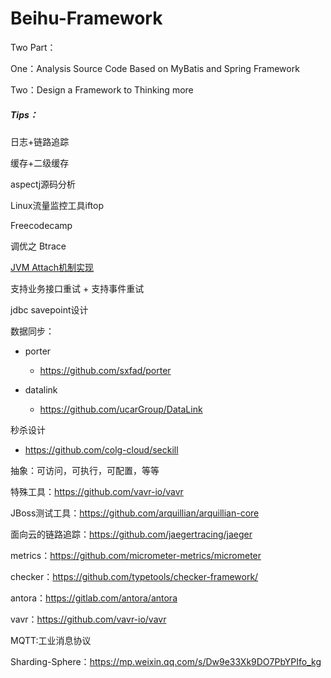 # Beihu-Framework

Two Part：

One：Analysis Source Code Based on MyBatis and Spring Framework

Two：Design a Framework to Thinking more



##### Tips：

日志+链路追踪

缓存+二级缓存

aspectj源码分析

Linux流量监控工具iftop

Freecodecamp

调优之 Btrace

[JVM Attach机制实现](https://www.jianshu.com/p/4fa6a66fc8d9)



支持业务接口重试 + 支持事件重试

jdbc savepoint设计



数据同步：

- porter
  - https://github.com/sxfad/porter

- datalink
  - https://github.com/ucarGroup/DataLink



秒杀设计

- https://github.com/colg-cloud/seckill



抽象：可访问，可执行，可配置，等等



特殊工具：https://github.com/vavr-io/vavr

JBoss测试工具：https://github.com/arquillian/arquillian-core

面向云的链路追踪：https://github.com/jaegertracing/jaeger

metrics：https://github.com/micrometer-metrics/micrometer

checker：https://github.com/typetools/checker-framework/

antora：https://gitlab.com/antora/antora

vavr：https://github.com/vavr-io/vavr

MQTT:工业消息协议

Sharding-Sphere：https://mp.weixin.qq.com/s/Dw9e33Xk9DO7PbYPIfo_kg